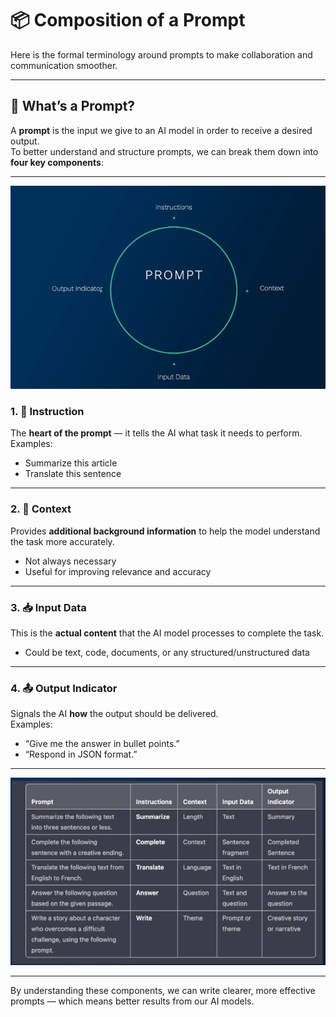 # 📦 Composition of a Prompt

Here is the formal terminology around prompts to make collaboration and communication smoother.

---

## 🤔 What’s a Prompt?

A **prompt** is the input we give to an AI model in order to receive a desired output.  
To better understand and structure prompts, we can break them down into **four key components**:

---

![Components of a Prompt](./Images/prompt_components.png)

### 1. 🧭 Instruction  
The **heart of the prompt** — it tells the AI what task it needs to perform.  
Examples:  
- Summarize this article  
- Translate this sentence  

---

### 2. 🧠 Context  
Provides **additional background information** to help the model understand the task more accurately.  
- Not always necessary  
- Useful for improving relevance and accuracy

---

### 3. 📥 Input Data  
This is the **actual content** that the AI model processes to complete the task.  
- Could be text, code, documents, or any structured/unstructured data

---

### 4. 📤 Output Indicator  
Signals the AI **how** the output should be delivered.  
Examples:  
- “Give me the answer in bullet points.”  
- “Respond in JSON format.”

---

![Detailed Components Breakdown](./Images/Components_Detailed.png)

---

By understanding these components, we can write clearer, more effective prompts — which means better results from our AI models.

